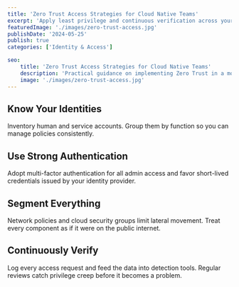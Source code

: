 ```yaml
---
title: 'Zero Trust Access Strategies for Cloud Native Teams'
excerpt: 'Apply least privilege and continuous verification across your stack.'
featuredImage: './images/zero-trust-access.jpg'
publishDate: '2024-05-25'
publish: true
categories: ['Identity & Access']

seo:
    title: 'Zero Trust Access Strategies for Cloud Native Teams'
    description: 'Practical guidance on implementing Zero Trust in a modern environment.'
    image: './images/zero-trust-access.jpg'
---
```


## Know Your Identities

Inventory human and service accounts. Group them by function so you can manage policies consistently.

## Use Strong Authentication

Adopt multi-factor authentication for all admin access and favor short-lived credentials issued by your identity provider.

## Segment Everything

Network policies and cloud security groups limit lateral movement. Treat every component as if it were on the public internet.

## Continuously Verify

Log every access request and feed the data into detection tools. Regular reviews catch privilege creep before it becomes a problem.
